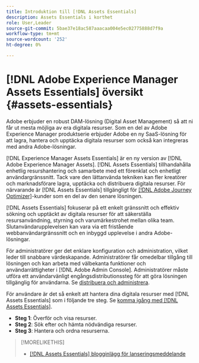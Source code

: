 ```yaml
---
title: Introduktion till [!DNL Assets Essentials]
description: Assets Essentials i korthet
role: User,Leader
source-git-commit: 5bae37e18ac587aaacaa004e5ec02775888d7f9a
workflow-type: tm+mt
source-wordcount: '252'
ht-degree: 0%

---
```


# [!DNL Adobe Experience Manager Assets Essentials] översikt {#assets-essentials}

<!-- TBD: Update this banner to remove Beta label. 
![Banner image for beta docs](assets/do-not-localize/banner-image-beta-docs.png)
-->

Adobe erbjuder en robust DAM-lösning (Digital Asset Management) så att ni får ut mesta möjliga av era digitala resurser. Som en del av Adobe Experience Manager produktserie erbjuder Adobe en ny SaaS-lösning för att lagra, hantera och upptäcka digitala resurser som också kan integreras med andra Adobe-lösningar.

[!DNL Experience Manager Assets Essentials] är en ny version av  [!DNL Adobe Experience Manager Assets]. [!DNL Assets Essentials] tillhandahålla enhetlig resurshantering och samarbete med ett förenklat och enhetligt användargränssnitt. Tack vare den lättanvända tekniken kan fler kreatörer och marknadsförare lagra, upptäcka och distribuera digitala resurser. För närvarande är [!DNL Assets Essentials] tillgängligt för [[!DNL Adobe Journey Optimizer]](https://experienceleague.adobe.com/docs/journey-optimizer/using/ajo-home.html)-kunder som en del av den senare lösningen.

[!DNL Assets Essentials] fokuserar på ett enkelt gränssnitt och effektiv sökning och upptäckt av digitala resurser för att säkerställa resursanvändning, styrning och varumärkestrohet mellan olika team. Slutanvändarupplevelsen kan vara via ett fristående webbanvändargränssnitt och en inbyggd upplevelse i andra Adobe-lösningar.

För administratörer ger det enklare konfiguration och administration, vilket leder till snabbare värdeskapande. Administratörer får omedelbar tillgång till lösningen och kan arbeta med välbekanta funktioner och användarrättigheter i [!DNL Adobe Admin Console]. Administratörer måste utföra ett användarvänligt engångsdistributionssteg för att göra lösningen tillgänglig för användarna. Se [distribuera och administrera](/help/deploy-administer.md).

För användare är det så enkelt att hantera dina digitala resurser med [!DNL Assets Essentials] som i följande tre steg. Se [komma igång med [!DNL Assets Essentials]](/help/get-started.md).

* **Steg 1**: Överför och visa resurser.
* **Steg 2**: Sök efter och hämta nödvändiga resurser.
* **Steg 3**: Hantera och ordna resurserna.

>[!MORELIKETHIS]
>
>* [[!DNL Assets Essentials] blogginlägg för lanseringsmeddelande](https://blog.adobe.com/en/publish/2021/04/27/introducing-adobe-experience-manager-assets-essentials-to-simplify-collaboration-across-teams.html)